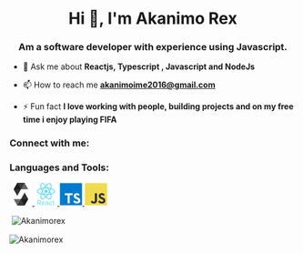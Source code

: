 

<h1 align="center">Hi 👋, I'm Akanimo Rex</h1>
<h3 align="center">Am a software developer  with experience using Javascript.</h3>


- 💬 Ask me about **Reactjs, Typescript , Javascript and NodeJs**

- 📫 How to reach me **akanimoime2016@gmail.com**

- ⚡ Fun fact **I love working with people, building projects and on my free time i enjoy playing FIFA**

<h3 align="left">Connect with me:</h3>


<h3 align="left">Languages and Tools:</h3>
<p align="left"> 
  <a href="https://soliditylang.org/" target="_blank" rel="noreferrer"> 
    <img src="https://raw.githubusercontent.com/devicons/devicon/master/icons/solidity/solidity-original.svg" alt="solidity" width="40" height="40"/> 
  </a> 
  <a href="https://reactjs.org/" target="_blank" rel="noreferrer"> 
    <img src="https://raw.githubusercontent.com/devicons/devicon/master/icons/react/react-original-wordmark.svg" alt="react" width="40" height="40"/> 
  </a> 
  <a href="https://www.typescriptlang.org/" target="_blank" rel="noreferrer"> 
    <img src="https://raw.githubusercontent.com/devicons/devicon/master/icons/typescript/typescript-original.svg" alt="typescript" width="40" height="40"/> 
  </a> 
  <a href="https://developer.mozilla.org/en-US/docs/Web/JavaScript" target="_blank" rel="noreferrer"> 
    <img src="https://raw.githubusercontent.com/devicons/devicon/master/icons/javascript/javascript-original.svg" alt="javascript" width="40" height="40"/> 
  </a> 
</p>

<p>&nbsp;<img align="center" src="https://github-readme-stats.vercel.app/api?username=Akanimorex&show_icons=true&locale=en" alt="Akanimorex" /></p>

<p><img align="center" src="https://github-readme-streak-stats.herokuapp.com/?user=Akanimorex&" alt="Akanimorex" /></p>


